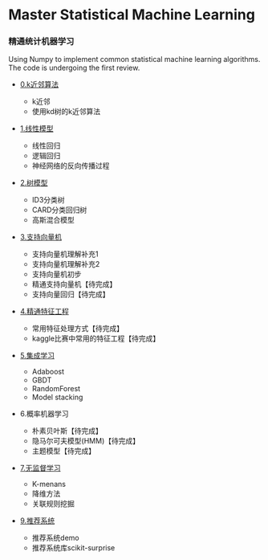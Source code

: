 # Master Statistical Machine Learning

### 精通统计机器学习   

Using Numpy to implement common statistical machine learning algorithms.   
The code is undergoing the first review.  
- [0.k近邻算法](https://github.com/www5226448/Master-Machine-Learning/tree/master/0.An%20appetizer--kNN%20arithmetic)
  * k近邻
  * 使用kd树的k近邻算法   
  
- [1.线性模型](https://github.com/www5226448/Master-Machine-Learning/tree/master/1.Linear%20regression%20and%20Logistic%20regression)
  * 线性回归
  * 逻辑回归
  * 神经网络的反向传播过程
  
- [2.树模型](https://github.com/www5226448/Master-Machine-Learning/tree/master/2.Tree%20Model)
  * ID3分类树
  * CARD分类回归树
  * 高斯混合模型

- [3.支持向量机](https://github.com/www5226448/Master-Machine-Learning/tree/master/3.Mastering%20SVM)
  * 支持向量机理解补充1
  * 支持向量机理解补充2
  * 支持向量机初步
  * 精通支持向量机【待完成】
  * 支持向量回归【待完成】
  
- [4.精通特征工程](https://github.com/www5226448/Master-Machine-Learning/tree/master/4.Feature%20Engineering)  

  * 常用特征处理方式【待完成】
  * kaggle比赛中常用的特征工程【待完成】    
  
- [5.集成学习](https://github.com/www5226448/Master-Machine-Learning/tree/master/5.Ensemble%20Methods)
  * Adaboost
  * GBDT
  * RandomForest
  * Model stacking
  
- 6.概率机器学习
  * 朴素贝叶斯【待完成】
  * 隐马尔可夫模型(HMM)【待完成】
  * 主题模型【待完成】
  
- [7.无监督学习](https://github.com/www5226448/Master-Machine-Learning/tree/master/7.Unsupervised%20learning)
  * K-menans
  * 降维方法
  * 关联规则挖掘
  
- [9.推荐系统](https://github.com/www5226448/Master-Machine-Learning/tree/master/9.Recommendation%20system)
  * 推荐系统demo
  * 推荐系统库scikit-surprise
